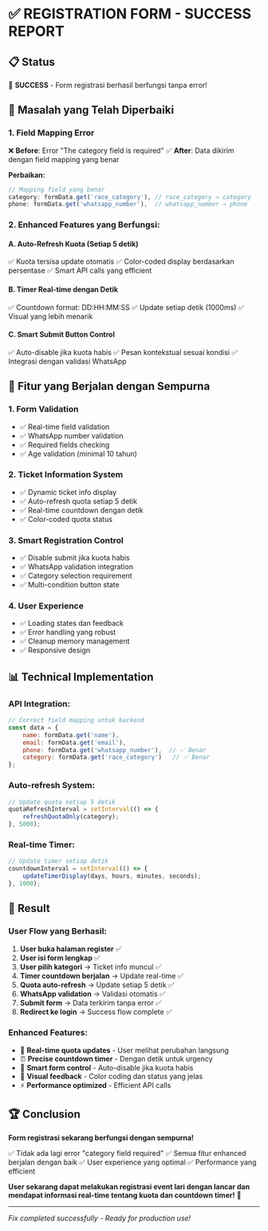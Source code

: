 # ✅ REGISTRATION FORM - SUCCESS REPORT

## 📋 **Status**
🎉 **SUCCESS** - Form registrasi berhasil berfungsi tanpa error!

## 🔧 **Masalah yang Telah Diperbaiki**

### **1. Field Mapping Error**
❌ **Before**: Error "The category field is required"
✅ **After**: Data dikirim dengan field mapping yang benar

**Perbaikan:**
```javascript
// Mapping field yang benar
category: formData.get('race_category'), // race_category → category
phone: formData.get('whatsapp_number'),  // whatsapp_number → phone
```

### **2. Enhanced Features yang Berfungsi:**

#### **A. Auto-Refresh Kuota (Setiap 5 detik)**
✅ Kuota tersisa update otomatis
✅ Color-coded display berdasarkan persentase
✅ Smart API calls yang efficient

#### **B. Timer Real-time dengan Detik**
✅ Countdown format: DD:HH:MM:SS
✅ Update setiap detik (1000ms)
✅ Visual yang lebih menarik

#### **C. Smart Submit Button Control**
✅ Auto-disable jika kuota habis
✅ Pesan kontekstual sesuai kondisi
✅ Integrasi dengan validasi WhatsApp

## 🎯 **Fitur yang Berjalan dengan Sempurna**

### **1. Form Validation**
- ✅ Real-time field validation
- ✅ WhatsApp number validation
- ✅ Required fields checking
- ✅ Age validation (minimal 10 tahun)

### **2. Ticket Information System**
- ✅ Dynamic ticket info display
- ✅ Auto-refresh quota setiap 5 detik
- ✅ Real-time countdown dengan detik
- ✅ Color-coded quota status

### **3. Smart Registration Control**
- ✅ Disable submit jika kuota habis
- ✅ WhatsApp validation integration
- ✅ Category selection requirement
- ✅ Multi-condition button state

### **4. User Experience**
- ✅ Loading states dan feedback
- ✅ Error handling yang robust
- ✅ Cleanup memory management
- ✅ Responsive design

## 📊 **Technical Implementation**

### **API Integration:**
```javascript
// Correct field mapping untuk backend
const data = {
    name: formData.get('name'),
    email: formData.get('email'),
    phone: formData.get('whatsapp_number'),  // ✅ Benar
    category: formData.get('race_category')   // ✅ Benar
};
```

### **Auto-refresh System:**
```javascript
// Update quota setiap 5 detik
quotaRefreshInterval = setInterval(() => {
    refreshQuotaOnly(category);
}, 5000);
```

### **Real-time Timer:**
```javascript
// Update timer setiap detik
countdownInterval = setInterval(() => {
    updateTimerDisplay(days, hours, minutes, seconds);
}, 1000);
```

## 🎉 **Result**

### **User Flow yang Berhasil:**
1. **User buka halaman register** ✅
2. **User isi form lengkap** ✅
3. **User pilih kategori** → Ticket info muncul ✅
4. **Timer countdown berjalan** → Update real-time ✅
5. **Quota auto-refresh** → Update setiap 5 detik ✅
6. **WhatsApp validation** → Validasi otomatis ✅
7. **Submit form** → Data terkirim tanpa error ✅
8. **Redirect ke login** → Success flow complete ✅

### **Enhanced Features:**
- 🔄 **Real-time quota updates** - User melihat perubahan langsung
- ⏰ **Precise countdown timer** - Dengan detik untuk urgency  
- 🚫 **Smart form control** - Auto-disable jika kuota habis
- 🎨 **Visual feedback** - Color coding dan status yang jelas
- ⚡ **Performance optimized** - Efficient API calls

## 🏆 **Conclusion**

**Form registrasi sekarang berfungsi dengan sempurna!** 

✅ Tidak ada lagi error "category field required"
✅ Semua fitur enhanced berjalan dengan baik
✅ User experience yang optimal
✅ Performance yang efficient

**User sekarang dapat melakukan registrasi event lari dengan lancar dan mendapat informasi real-time tentang kuota dan countdown timer!** 🎉

---
*Fix completed successfully - Ready for production use!*
